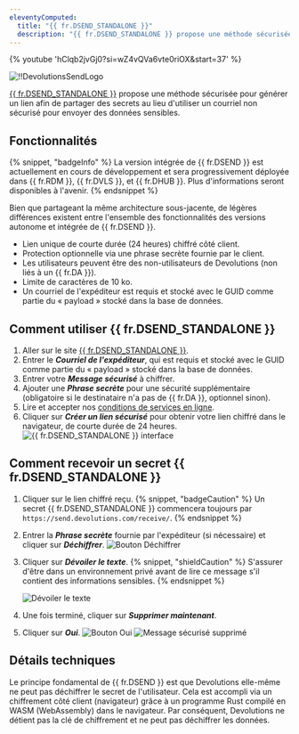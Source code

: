 ```yaml
---
eleventyComputed:
  title: "{{ fr.DSEND_STANDALONE }}"
  description: "{{ fr.DSEND_STANDALONE }} propose une méthode sécurisée pour générer un lien afin de partager des secrets au lieu d'utiliser un courriel non sécurisé pour envoyer des données sensibles."
---
```

{% youtube 'hClqb2jvGj0?si=wZ4vQVa6vte0riOX&amp;start=37' %}

![!!DevolutionsSendLogo](https://cdnweb.devolutions.net/images/projects/devolutions-send/devolutions-send-color-shadow.svg)

[{{ fr.DSEND_STANDALONE }}](https://devolutions.net/devolutions-send/) propose une méthode sécurisée pour générer un lien afin de partager des secrets au lieu d'utiliser un courriel non sécurisé pour envoyer des données sensibles.

## Fonctionnalités
{% snippet, "badgeInfo" %}
La version intégrée de {{ fr.DSEND }} est actuellement en cours de développement et sera progressivement déployée dans {{ fr.RDM }}, {{ fr.DVLS }}, et {{ fr.DHUB }}. Plus d'informations seront disponibles à l'avenir.
{% endsnippet %}

Bien que partageant la même architecture sous-jacente, de légères différences existent entre l'ensemble des fonctionnalités des versions autonome et intégrée de {{ fr.DSEND }}.

* Lien unique de courte durée (24 heures) chiffré côté client.
* Protection optionnelle via une phrase secrète fournie par le client.
* Les utilisateurs peuvent être des non-utilisateurs de Devolutions (non liés à un {{ fr.DA }}).
* Limite de caractères de 10 ko.
* Un courriel de l'expéditeur est requis et stocké avec le GUID comme partie du « payload » stocké dans la base de données.

## Comment utiliser {{ fr.DSEND_STANDALONE }}
1. Aller sur le site [{{ fr.DSEND_STANDALONE }}](https://send.devolutions.com/).
1. Entrer le ***Courriel de l'expéditeur***, qui est requis et stocké avec le GUID comme partie du « payload » stocké dans la base de données.
1. Entrer votre ***Message sécurisé*** à chiffrer.
1. Ajouter une ***Phrase secrète*** pour une sécurité supplémentaire (obligatoire si le destinataire n'a pas de {{ fr.DA }}, optionnel sinon).
1. Lire et accepter nos [conditions de services en ligne](https://devolutions.net/legal/online-services-terms/).
1. Cliquer sur ***Créer un lien sécurisé*** pour obtenir votre lien chiffré dans le navigateur, de courte durée de 24 heures.
![{{ fr.DSEND_STANDALONE }} interface](https://cdnweb.devolutions.net/docs/docs_en_kb_KB2363.png)

## Comment recevoir un secret {{ fr.DSEND_STANDALONE }}
1. Cliquer sur le lien chiffré reçu.
   {% snippet, "badgeCaution" %}
   Un secret {{ fr.DSEND_STANDALONE }} commencera toujours par `https://send.devolutions.com/receive/`.
   {% endsnippet %}
1. Entrer la ***Phrase secrète*** fournie par l'expéditeur (si nécessaire) et cliquer sur ***Déchiffrer***.
![Bouton Déchiffrer](https://cdnweb.devolutions.net/docs/docs_en_kb_KB0187.png)
1. Cliquer sur ***Dévoiler le texte***.
   {% snippet, "shieldCaution" %}
   S'assurer d'être dans un environnement privé avant de lire ce message s'il contient des informations sensibles.
   {% endsnippet %}

   ![Dévoiler le texte](https://cdnweb.devolutions.net/docs/docs_en_kb_KB0188.png)
1. Une fois terminé, cliquer sur ***Supprimer maintenant***.
1. Cliquer sur ***Oui***.
![Bouton Oui](https://cdnweb.devolutions.net/docs/docs_en_kb_KB0189.png)
![Message sécurisé supprimé](https://cdnweb.devolutions.net/docs/docs_en_kb_KB0190.png)

## Détails techniques
Le principe fondamental de {{ fr.DSEND }} est que Devolutions elle-même ne peut pas déchiffrer le secret de l'utilisateur. Cela est accompli via un chiffrement côté client (navigateur) grâce à un programme Rust compilé en WASM (WebAssembly) dans le navigateur. Par conséquent, Devolutions ne détient pas la clé de chiffrement et ne peut pas déchiffrer les données.
